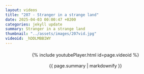 ```yaml
---
layout: videos
title: "207 - Stranger in a strange land"
date: 2025-04-03 00:00:47 +0200
categories: jekyll update
summary: Stranger in a strange land
thumbnail: "../assets/images/207vid.jpg"
videoid: _hDDLMBBIWY
---
```


<div style="text-align: center; margin-top: 20px;">
  {% include youtubePlayer.html id=page.videoid %}
  <p style="margin-top: 15px; font-size: 1.2em; color: #333;">
    <p>{{ page.summary | markdownify }}</p>
  </p>
</div>
